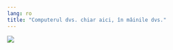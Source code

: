 ```yaml
---
lang: ro
title: "Computerul dvs. chiar aici, în mâinile dvs."
---
```


<img src="Images/earth.png" />





